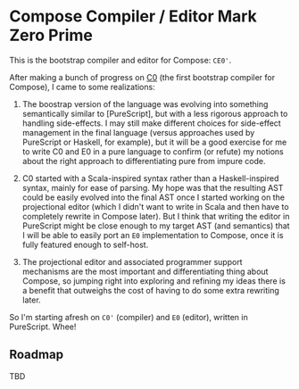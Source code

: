 # Compose Compiler / Editor Mark Zero Prime

This is the bootstrap compiler and editor for Compose: `CE0'`.

After making a bunch of progress on [C0] (the first bootstrap compiler for Compose), I came to some
realizations:

1. The boostrap version of the language was evolving into something semantically similar to
   [PureScript], but with a less rigorous approach to handling side-effects. I may still make
   different choices for side-effect management in the final language (versus approaches used by
   PureScript or Haskell, for example), but it will be a good exercise for me to write C0 and E0 in
   a pure language to confirm (or refute) my notions about the right approach to differentiating
   pure from impure code.

2. C0 started with a Scala-inspired syntax rather than a Haskell-inspired syntax, mainly for ease
   of parsing. My hope was that the resulting AST could be easily evolved into the final AST once I
   started working on the projectional editor (which I didn't want to write in Scala and then have
   to completely rewrite in Compose later). But I think that writing the editor in PureScript might
   be close enough to my target AST (and semantics) that I will be able to easily port an `E0`
   implementation to Compose, once it is fully featured enough to self-host.

3. The projectional editor and associated programmer support mechanisms are the most important and
   differentiating thing about Compose, so jumping right into exploring and refining my ideas there
   is a benefit that outweighs the cost of having to do some extra rewriting later.

So I'm starting afresh on `C0'` (compiler) and `E0` (editor), written in PureScript. Whee!

## Roadmap

TBD

[C0]: ../c0
